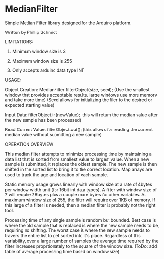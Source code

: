 MedianFilter
============

Simple Median Filter library designed for the Arduino platform.

Written by Phillip Schmidt


LIMITATIONS:

1) Minimum window size is 3

2) Maximum window size is 255

3) Only accepts arduino data type INT


USAGE:

Object Creation:
  MedianFilter filterObject(size, seed); 
    (Use the smallest window that provides acceptable results, large windows use more memory and take more time)
    (Seed allows for initializing the filer to the desired or expected starting value)
    
Input Data:
  filterObject.in(newValue);
    (this will return the median value after the new sample has been processed)
    
Read Current Value:
  filterObject.out();
    (this allows for reading the current median value without submitting a new sample)
  
OPERATION OVERVIEW

  This median filter attempts to minimize processing time by maintaining a data list that is sorted from smallest value to largest value.  When a new sample is submitted, it replaces the oldest sample.  The new sample is then shifted in the sorted list to bring it to the correct location.  Map arrays are used to track the age and location of each sample.
  
  Static memory usage grows linearly with window size at a rate of 4bytes per window width unit (for 16bit int data types).  A filter with window size of 7 will require 28bytes plus a couple more bytes for other variables.  At maximum window size of 255, the filter will require over 1KB of memory.  If this large of a filter is needed, then a median filter is probably not the right tool.
  
  Processing time of any single sample is random but bounded.  Best case is where the old sample that is replaced is where the new sample needs to be, requiring no shifting.  The worst case is where the new sample needs to travers the entire list to get sorted into it's place.  Regardless of this variability, over a large number of samples the average time required by the filter increases proprtionately to the square of the window size. (ToDo: add table of average processing time based on window size)
